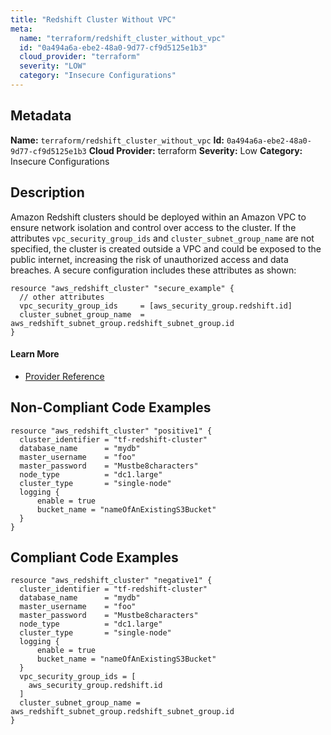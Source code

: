 ```yaml
---
title: "Redshift Cluster Without VPC"
meta:
  name: "terraform/redshift_cluster_without_vpc"
  id: "0a494a6a-ebe2-48a0-9d77-cf9d5125e1b3"
  cloud_provider: "terraform"
  severity: "LOW"
  category: "Insecure Configurations"
---
```

## Metadata
**Name:** `terraform/redshift_cluster_without_vpc`
**Id:** `0a494a6a-ebe2-48a0-9d77-cf9d5125e1b3`
**Cloud Provider:** terraform
**Severity:** Low
**Category:** Insecure Configurations
## Description
Amazon Redshift clusters should be deployed within an Amazon VPC to ensure network isolation and control over access to the cluster. If the attributes `vpc_security_group_ids` and `cluster_subnet_group_name` are not specified, the cluster is created outside a VPC and could be exposed to the public internet, increasing the risk of unauthorized access and data breaches. A secure configuration includes these attributes as shown:

```
resource "aws_redshift_cluster" "secure_example" {
  // other attributes
  vpc_security_group_ids     = [aws_security_group.redshift.id]
  cluster_subnet_group_name  = aws_redshift_subnet_group.redshift_subnet_group.id
}
```


#### Learn More

 - [Provider Reference](https://registry.terraform.io/providers/hashicorp/aws/latest/docs/resources/redshift_cluster#vpc_security_group_ids)

## Non-Compliant Code Examples
```aws
resource "aws_redshift_cluster" "positive1" {
  cluster_identifier = "tf-redshift-cluster"
  database_name      = "mydb"
  master_username    = "foo"
  master_password    = "Mustbe8characters"
  node_type          = "dc1.large"
  cluster_type       = "single-node"
  logging {
      enable = true
      bucket_name = "nameOfAnExistingS3Bucket"
  }
}

```

## Compliant Code Examples
```aws
resource "aws_redshift_cluster" "negative1" {
  cluster_identifier = "tf-redshift-cluster"
  database_name      = "mydb"
  master_username    = "foo"
  master_password    = "Mustbe8characters"
  node_type          = "dc1.large"
  cluster_type       = "single-node"
  logging {
      enable = true
      bucket_name = "nameOfAnExistingS3Bucket"
  }
  vpc_security_group_ids = [
    aws_security_group.redshift.id
  ]
  cluster_subnet_group_name = aws_redshift_subnet_group.redshift_subnet_group.id
}

```